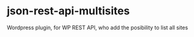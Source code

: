 # json-rest-api-multisites
Wordpress plugin, for WP REST API, who add the posibility to list all sites
